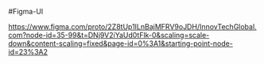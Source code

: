 #Figma-UI

https://www.figma.com/proto/2Z8tUp1ILnBajMFRV9oJDH/InnovTechGlobal.com?node-id=35-99&t=DNj9V2iYaUd0tFlk-0&scaling=scale-down&content-scaling=fixed&page-id=0%3A1&starting-point-node-id=23%3A2
